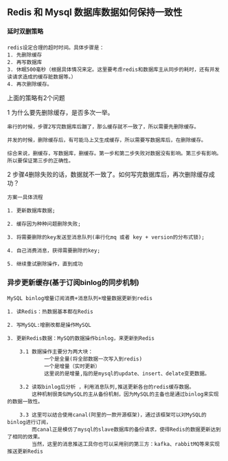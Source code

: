 ## Redis 和 Mysql 数据库数据如何保持一致性


#### 延时双删策略  

    redis设定合理的超时时间。具体步骤是：
    1. 先删除缓存
    2. 再写数据库
    3. 休眠500毫秒（根据具体情况来定。这里要考虑redis和数据库主从同步的耗时，还有并发读请求造成的缓存脏数据等。）
    4. 再次删除缓存。

上面的策略有2个问题

1 为什么要先删除缓存，是否多次一举。

    串行的时候，步骤2写完数据库后蹦了，那么缓存就不一致了，所以需要先删除缓存。
    
    并发的时候，删除缓存后，有可能马上又生成缓存，所以需要写数据库后，在删除缓存。
    
    综合来说，删缓存，写数据库，删缓存。第一步和第二步失败对数据没有影响。第三步有影响。所以要保证第三步的正确性。

2 步骤4删除失败的话，数据就不一致了。如何写完数据库后，再次删除缓存成功？

    方案一具体流程
    
    1. 更新数据库数据;
    
    2. 缓存因为种种问题删除失败;
    
    3. 将需要删除的key发送至消息队列(串行化mq 或者 key + version的分布式锁);
    
    4. 自己消费消息，获得需要删除的key;
    
    5. 继续重试删除操作，直到成功

### 异步更新缓存(基于订阅binlog的同步机制)

    MySQL binlog增量订阅消费+消息队列+增量数据更新到redis
    
    1. 读Redis：热数据基本都在Redis
    
    2. 写MySQL:增删改都是操作MySQL
    
    3. 更新Redis数据：MySQ的数据操作binlog，来更新到Redis
    
        3.1 数据操作主要分为两大块：
                一个是全量(将全部数据一次写入到redis)
                一个是增量（实时更新）
                这里说的是增量,指的是mysql的update、insert、delate变更数据。

        3.2 读取binlog后分析 ，利用消息队列,推送更新各台的redis缓存数据。
            这种机制很类似MySQL的主从备份机制，因为MySQL的主备也是通过binlog来实现的数据一致性。
            
        3.3 这里可以结合使用canal(阿里的一款开源框架)，通过该框架可以对MySQL的binlog进行订阅，
            而canal正是模仿了mysql的slave数据库的备份请求，使得Redis的数据更新达到了相同的效果。
            当然，这里的消息推送工具你也可以采用别的第三方：kafka、rabbitMQ等来实现推送更新Redis